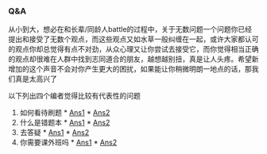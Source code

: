 ### Q&A

从小到大，想必在和长辈/同龄人battle的过程中，关于无数问题一个问题你已经提出和接受了无数个观点，而这些观点又如水草一般纠缠在一起，或许大家都认可的观点你却总觉得有点不对劲，从众心理又让你尝试去接受它，而你觉得相当正确的观点却很难在人群中找到志同道合的朋友，越想越别扭，真是让人头疼。希望新增加的这个声音不会对你产生更大的困扰，如果能让你稍微明朗一地点的话，那我们真是太高兴了

以下列出四个编者觉得比较有代表性的问题
  1. 如何看待刷题
    * [Ans1](Q&A/wys/exercises.md)
    * [Ans2](Q&A/tzy/exercises)
  1. 什么是错题本
    * [Ans1](Q&A/wys/lessons.md)
    * [Ans2](Q&A/tzy/lessons.md)
  2. 去答疑
    * [Ans1](Q&A/wys/questions.md)
    * [Ans2](Q&A/wys/questions.md)
  3. 你需要课外班吗
    * [Ans1](Q&A/wys/cram_school.md)
    * [Ans2](Q&A/tzy/cram_school.md)